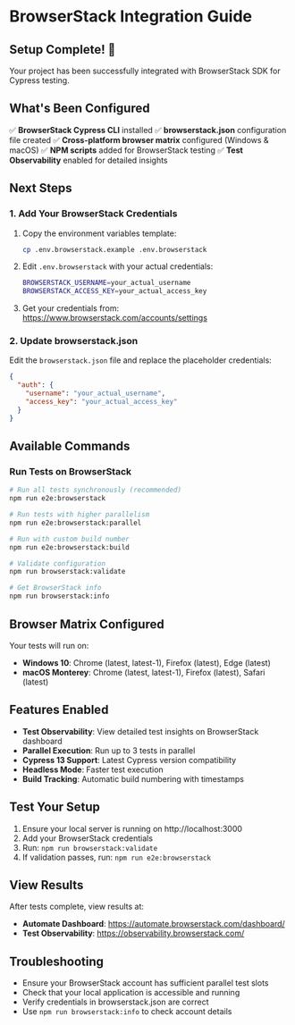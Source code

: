 # BrowserStack Integration Guide

## Setup Complete! 🎉

Your project has been successfully integrated with BrowserStack SDK for Cypress testing.

## What's Been Configured

✅ **BrowserStack Cypress CLI** installed
✅ **browserstack.json** configuration file created
✅ **Cross-platform browser matrix** configured (Windows & macOS)
✅ **NPM scripts** added for BrowserStack testing
✅ **Test Observability** enabled for detailed insights

## Next Steps

### 1. Add Your BrowserStack Credentials

1. Copy the environment variables template:
   ```bash
   cp .env.browserstack.example .env.browserstack
   ```

2. Edit `.env.browserstack` with your actual credentials:
   ```bash
   BROWSERSTACK_USERNAME=your_actual_username
   BROWSERSTACK_ACCESS_KEY=your_actual_access_key
   ```

3. Get your credentials from: https://www.browserstack.com/accounts/settings

### 2. Update browserstack.json

Edit the `browserstack.json` file and replace the placeholder credentials:
```json
{
  "auth": {
    "username": "your_actual_username",
    "access_key": "your_actual_access_key"
  }
}
```

## Available Commands

### Run Tests on BrowserStack
```bash
# Run all tests synchronously (recommended)
npm run e2e:browserstack

# Run tests with higher parallelism
npm run e2e:browserstack:parallel

# Run with custom build number
npm run e2e:browserstack:build

# Validate configuration
npm run browserstack:validate

# Get BrowserStack info
npm run browserstack:info
```

## Browser Matrix Configured

Your tests will run on:
- **Windows 10**: Chrome (latest, latest-1), Firefox (latest), Edge (latest)
- **macOS Monterey**: Chrome (latest, latest-1), Firefox (latest), Safari (latest)

## Features Enabled

- **Test Observability**: View detailed test insights on BrowserStack dashboard
- **Parallel Execution**: Run up to 3 tests in parallel
- **Cypress 13 Support**: Latest Cypress version compatibility
- **Headless Mode**: Faster test execution
- **Build Tracking**: Automatic build numbering with timestamps

## Test Your Setup

1. Ensure your local server is running on http://localhost:3000
2. Add your BrowserStack credentials
3. Run: `npm run browserstack:validate`
4. If validation passes, run: `npm run e2e:browserstack`

## View Results

After tests complete, view results at:
- **Automate Dashboard**: https://automate.browserstack.com/dashboard/
- **Test Observability**: https://observability.browserstack.com/

## Troubleshooting

- Ensure your BrowserStack account has sufficient parallel test slots
- Check that your local application is accessible and running
- Verify credentials in browserstack.json are correct
- Use `npm run browserstack:info` to check account details